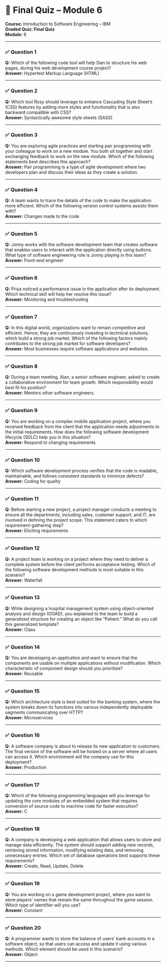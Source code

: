 # 🧠 Final Quiz – Module 6  
**Course:** Introduction to Software Engineering – IBM  
**Graded Quiz: Final Quiz**  
**Module:** 6  

---

### ✅ Question 1  
**Q:** Which of the following code tool will help Sian to structure his web pages, during his web development course project?  
**Answer:** Hypertext Markup Language (HTML)

---

### ✅ Question 2  
**Q:** Which tool Rosy should leverage to enhance Cascading Style Sheet’s (CSS) features by adding more styles and functionality that is also backward compatible with CSS?  
**Answer:** Syntactically awesome style sheets (SASS)

---

### ✅ Question 3  
**Q:** You are exploring agile practices and starting pair programming with your colleague to work on a new module. You both sit together and start exchanging feedback to work on the new module. Which of the following statements best describes this approach?  
**Answer:** Pair programming is a type of agile development where two developers plan and discuss their ideas as they create a solution.

---

### ✅ Question 4  
**Q:** A team wants to trace the details of the code to make the application more efficient. Which of the following version control systems assists them with?  
**Answer:** Changes made to the code

---

### ✅ Question 5  
**Q:** Jonny works with the software development team that creates software that enables users to interact with the application directly using buttons. What type of software engineering role is Jonny playing in this team?  
**Answer:** Front-end engineer

---

### ✅ Question 6  
**Q:** Priya noticed a performance issue in the application after its deployment. Which technical skill will help her resolve this issue?  
**Answer:** Monitoring and troubleshooting

---

### ✅ Question 7  
**Q:** In this digital world, organizations want to remain competitive and efficient. Hence, they are continuously investing in technical solutions, which build a strong job market. Which of the following factors mainly contributes to the strong job market for software developers?  
**Answer:** Most businesses require software applications and websites.

---

### ✅ Question 8  
**Q:** During a team meeting, Alan, a senior software engineer, asked to create a collaborative environment for team growth. Which responsibility would best fit his position?  
**Answer:** Mentors other software engineers.

---

### ✅ Question 9  
**Q:** You are working on a complex mobile application project, where you received feedback from the client that the application needs adjustments to the initial requirements. How does the following software development lifecycle (SDLC) help you in this situation?  
**Answer:** Respond to changing requirements

---

### ✅ Question 10  
**Q:** Which software development process verifies that the code is readable, maintainable, and follows consistent standards to minimize defects?  
**Answer:** Coding for quality

---

### ✅ Question 11  
**Q:** Before starting a new project, a project manager conducts a meeting to ensure all the departments, including sales, customer support, and IT, are involved in defining the project scope. This statement caters to which requirement-gathering step?  
**Answer:** Eliciting requirements

---

### ✅ Question 12  
**Q:** A project team is working on a project where they need to deliver a complete system before the client performs acceptance testing. Which of the following software development methods is most suitable in this scenario?  
**Answer:** Waterfall

---

### ✅ Question 13  
**Q:** While designing a hospital management system using object-oriented analysis and design (OOAD), you explained to the team to build a generalized structure for creating an object like “Patient.” What do you call this generalized template?  
**Answer:** Class

---

### ✅ Question 14  
**Q:** You are developing an application and want to ensure that the components are usable on multiple applications without modification. Which characteristic of component design should you prioritize?  
**Answer:** Reusable

---

### ✅ Question 15  
**Q:** Which architecture style is best suited for the banking system, where the system breaks down its functions into various independently deployable segments communicating over HTTP?  
**Answer:** Microservices

---

### ✅ Question 16  
**Q:** A software company is about to release its new application to customers. The final version of the software will be hosted on a server where all users can access it. Which environment will the company use for this deployment?  
**Answer:** Production

---

### ✅ Question 17  
**Q:** Which of the following programming languages will you leverage for updating the core modules of an embedded system that requires conversion of source code to machine code for faster execution?  
**Answer:** C

---

### ✅ Question 18  
**Q:** A company is developing a web application that allows users to store and manage data efficiently. The system should support adding new records, retrieving stored information, modifying existing data, and removing unnecessary entries. Which set of database operations best supports these requirements?  
**Answer:** Create, Read, Update, Delete

---

### ✅ Question 19  
**Q:** You are working on a game development project, where you want to store players’ names that remain the same throughout the game session. Which type of identifier will you use?  
**Answer:** Constant

---

### ✅ Question 20  
**Q:** A programmer wants to store the balance of users’ bank accounts in a software object, so that users can access and update it using various methods. Which element should be used in this scenario?  
**Answer:** Object

---

